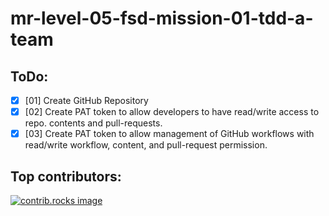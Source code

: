 # mr-level-05-fsd-mission-01-tdd-a-team

## ToDo:

- [x] [01] Create GitHub Repository
- [x] [02] Create PAT token to allow developers to have read/write access to repo. contents and pull-requests.
- [x] [03] Create PAT token to allow management of GitHub workflows with read/write workflow, content, and pull-request permission.

## Top contributors:

<a href="https://github.com/Astrotope/mr-level-05-fsd-mission-01-tdd-a-team/graphs/contributors">
  <img src="https://contrib.rocks/image?repo=Astrotope/mr-level-05-fsd-mission-01-tdd-a-team" alt="contrib.rocks image" />
</a>

